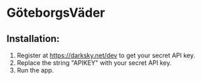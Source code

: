 # GöteborgsVäder

## Installation: 
1) Register at https://darksky.net/dev to get your secret API key.
2) Replace the string "APIKEY" with your secret API key.
3) Run the app.
